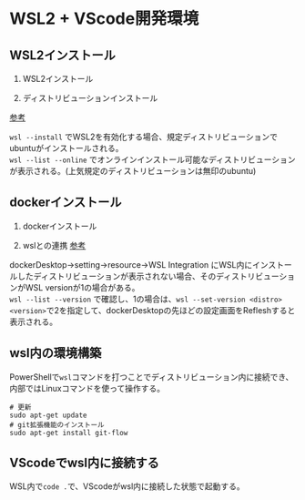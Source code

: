 # WSL2 + VScode開発環境

## WSL2インストール

1. WSL2インストール

2. ディストリビューションインストール

[参考](https://docs.microsoft.com/ja-jp/windows/wsl/setup/environment)

`wsl --install` でWSL2を有効化する場合、規定ディストリビューションでubuntuがインストールされる。  
`wsl --list --online` でオンラインインストール可能なディストリビューションが表示される。(上気規定のディストリビューションは無印のubuntu)

## dockerインストール

1. dockerインストール

2. wslとの連携
[参考](https://docs.microsoft.com/ja-jp/windows/wsl/tutorials/wsl-containers)

dockerDesktop->setting->resource->WSL Integration にWSL内にインストールしたディストリビューションが表示されない場合、そのディストリビューションがWSL versionが1の場合がある。  
`wsl --list --version` で確認し、1の場合は、`wsl --set-version <distro> <version>`で2を指定して、dockerDesktopの先ほどの設定画面をRefleshすると表示される。

## wsl内の環境構築

PowerShellで`wsl`コマンドを打つことでディストリビューション内に接続でき、内部ではLinuxコマンドを使って操作する。

```shell
# 更新
sudo apt-get update
# git拡張機能のインストール
sudo apt-get install git-flow
```

## VScodeでwsl内に接続する

WSL内で`code .`で、VScodeがwsl内に接続した状態で起動する。
